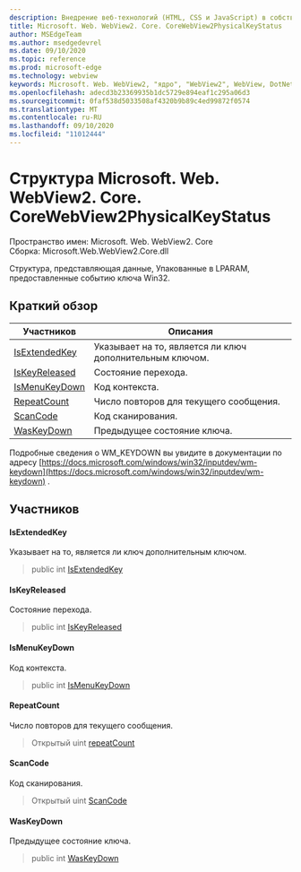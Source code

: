 ```yaml
---
description: Внедрение веб-технологий (HTML, CSS и JavaScript) в собственные приложения с помощью элемента управления Microsoft Edge WebView2
title: Microsoft. Web. WebView2. Core. CoreWebView2PhysicalKeyStatus
author: MSEdgeTeam
ms.author: msedgedevrel
ms.date: 09/10/2020
ms.topic: reference
ms.prod: microsoft-edge
ms.technology: webview
keywords: Microsoft. Web. WebView2, "ядро", "WebView2", WebView, DotNet, WPF, WinForms, App, EDGE, CoreWebView2, CoreWebView2Controller, браузерный элемент управления, EDGE HTML, Microsoft. Web. WebView2
ms.openlocfilehash: adecd3b23369935b1dc5729e894eaf1c295a06d3
ms.sourcegitcommit: 0faf538d5033508af4320b9b89c4ed99872f0574
ms.translationtype: MT
ms.contentlocale: ru-RU
ms.lasthandoff: 09/10/2020
ms.locfileid: "11012444"
---
```

# Структура Microsoft. Web. WebView2. Core. CoreWebView2PhysicalKeyStatus 

Пространство имен: Microsoft. Web. WebView2. Core \
Сборка: Microsoft.Web.WebView2.Core.dll

Структура, представляющая данные, Упакованные в LPARAM, предоставленные событию ключа Win32.

## Краткий обзор

 Участников                        | Описания
--------------------------------|---------------------------------------------
[IsExtendedKey](#isextendedkey) | Указывает на то, является ли ключ дополнительным ключом.
[IsKeyReleased](#iskeyreleased) | Состояние перехода.
[IsMenuKeyDown](#ismenukeydown) | Код контекста.
[RepeatCount](#repeatcount) | Число повторов для текущего сообщения.
[ScanCode](#scancode) | Код сканирования.
[WasKeyDown](#waskeydown) | Предыдущее состояние ключа.

Подробные сведения о WM_KEYDOWN вы увидите в документации по адресу [https://docs.microsoft.com/windows/win32/inputdev/wm-keydown](https://docs.microsoft.com/windows/win32/inputdev/wm-keydown) .

## Участников

#### IsExtendedKey 

Указывает на то, является ли ключ дополнительным ключом.

> public int [IsExtendedKey](#isextendedkey)

#### IsKeyReleased 

Состояние перехода.

> public int [IsKeyReleased](#iskeyreleased)

#### IsMenuKeyDown 

Код контекста.

> public int [IsMenuKeyDown](#ismenukeydown)

#### RepeatCount 

Число повторов для текущего сообщения.

> Открытый uint [repeatCount](#repeatcount)

#### ScanCode 

Код сканирования.

> Открытый uint [ScanCode](#scancode)

#### WasKeyDown 

Предыдущее состояние ключа.

> public int [WasKeyDown](#waskeydown)

